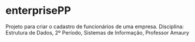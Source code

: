 # enterprisePP
 Projeto para criar o cadastro de funcionários de uma empresa. Disciplina: Estrutura de Dados, 2º Período, Sistemas de Informação, Professor Amaury
